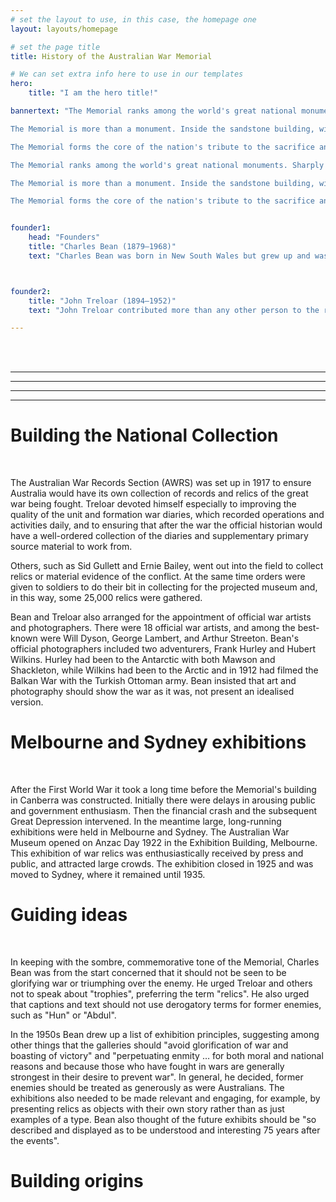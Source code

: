 ```yaml
---
# set the layout to use, in this case, the homepage one
layout: layouts/homepage

# set the page title
title: History of the Australian War Memorial

# We can set extra info here to use in our templates
hero:
    title: "I am the hero title!"

bannertext: "The Memorial ranks among the world's great national monuments. Sharply etched grandeur and dignity in its stylised Byzantine profile contrast with a distinctively Australian setting among lawns and eucalypts at the head of a wide ceremonial avenue, Anzac Parade. Kangaroos from nearby bushy hills occasionally add to the physical effect.

The Memorial is more than a monument. Inside the sandstone building, with its copper-clad dome, selections from a vast National Collection of war relics, official and private records, art, photographs, film, and sound are employed to relate the story of the Australian nation's experience in world wars, regional conflicts, and international peacekeeping.

The Memorial forms the core of the nation's tribute to the sacrifice and achievement of the more than 102,000 Australian men and women who died serving their country, and to all those who served overseas and at home. A central Commemorative Area flanked by arched cloisters houses the names of the fallen on the bronze panels of the Roll of Honour. At the head of the Pool of Reflection, beyond the Flame of Remembrance, stands the towering Hall of Memory, with its interior wall and high dome clad in a six-million-piece mosaic and illuminated by striking stained-glass windows. Inside lies the Tomb of the Unknown Australian Soldier, a symbolic national shrine.

The Memorial ranks among the world's great national monuments. Sharply etched grandeur and dignity in its stylised Byzantine profile contrast with a distinctively Australian setting among lawns and eucalypts at the head of a wide ceremonial avenue, Anzac Parade. Kangaroos from nearby bushy hills occasionally add to the physical effect.

The Memorial is more than a monument. Inside the sandstone building, with its copper-clad dome, selections from a vast National Collection of war relics, official and private records, art, photographs, film, and sound are employed to relate the story of the Australian nation's experience in world wars, regional conflicts, and international peacekeeping.

The Memorial forms the core of the nation's tribute to the sacrifice and achievement of the more than 102,000 Australian men and women who died serving their country, and to all those who served overseas and at home. A central Commemorative Area flanked by arched cloisters houses the names of the fallen on the bronze panels of the Roll of Honour. At the head of the Pool of Reflection, beyond the Flame of Remembrance, stands the towering Hall of Memory, with its interior wall and high dome clad in a six-million-piece mosaic and illuminated by striking stained-glass windows. Inside lies the Tomb of the Unknown Australian Soldier, a symbolic national shrine."


founder1:
    head: "Founders"
    title: "Charles Bean (1879–1968)" 
    text: "Charles Bean was born in New South Wales but grew up and was educated largely in Britian. He returned to Australia and worked as a journalist, and in 1914 was chosen by the journalists' association as official war correspondent. Bean went ashore during the landing on Gallipoli on 25 April 1915, and for the rest of the war followed the movements and battles of Australian soldiers. As well as conceiving and lobbying for the creation of the Australian War Memorial, he was appointed to oversee the production of the 12-volume Official History of Australia in the War of 1914–1918 and he wrote six of the volumes, completing the last in 1942."



founder2:
    title: "John Treloar (1894–1952)"
    text: "John Treloar contributed more than any other person to the realisation of Bean's vision. Treloar, who came from Melbourne, also landed on Gallipoli on 25 April 1915. In 1917, as a captain, he was appointed to head the newly created Australian War Records Section (AWRS) in London, responsible for collecting records and relics for the future museum and to help the official historian in his work. After the war Treloar devoted his life to the Memorial, and influenced almost every aspect of its development. Appointed Director of the Memorial in 1920, he remained in this position for the rest of his life, apart from a brief period in charge of the Military History and Information Section (MHIS) during the Second World War."

---
```




<br>
<br>




---
---
<!-- # Founders
<br>
<br> -->

<!-- ## Charles Bean (1879–1968)  -->

<!-- ![Charles Bean Image](assets\images\CharlesBean.jpg) -->

<!-- Charles Bean was born in New South Wales but grew up and was educated largely in Britian. He returned to Australia and worked as a journalist, and in 1914 was chosen by the journalists' association as official war correspondent. Bean went ashore during the landing on Gallipoli on 25 April 1915, and for the rest of the war followed the movements and battles of Australian soldiers. As well as conceiving and lobbying for the creation of the Australian War Memorial, he was appointed to oversee the production of the 12-volume Official History of Australia in the War of 1914–1918 and he wrote six of the volumes, completing the last in 1942. -->


<!-- ## John Treloar (1894–1952)  -->

<!-- ![John Treloar Image](assets\images\JohnTreloar.jpg) -->

<!-- John Treloar contributed more than any other person to the realisation of Bean's vision. Treloar, who came from Melbourne, also landed on Gallipoli on 25 April 1915. In 1917, as a captain, he was appointed to head the newly created Australian War Records Section (AWRS) in London, responsible for collecting records and relics for the future museum and to help the official historian in his work. After the war Treloar devoted his life to the Memorial, and influenced almost every aspect of its development. Appointed Director of the Memorial in 1920, he remained in this position for the rest of his life, apart from a brief period in charge of the Military History and Information Section (MHIS) during the Second World War. -->

---
---

# Building the National Collection

<br>

The Australian War Records Section (AWRS) was set up in 1917 to ensure Australia would have its own collection of records and relics of the great war being fought. Treloar devoted himself especially to improving the quality of the unit and formation war diaries, which recorded operations and activities daily, and to ensuring that after the war the official historian would have a well-ordered collection of the diaries and supplementary primary source material to work from.

Others, such as Sid Gullett and Ernie Bailey, went out into the field to collect relics or material evidence of the conflict. At the same time orders were given to soldiers to do their bit in collecting for the projected museum and, in this way, some 25,000 relics were gathered.

Bean and Treloar also arranged for the appointment of official war artists and photographers. There were 18 official war artists, and among the best-known were Will Dyson, George Lambert, and Arthur Streeton. Bean's official photographers included two adventurers, Frank Hurley and Hubert Wilkins. Hurley had been to the Antarctic with both Mawson and Shackleton, while Wilkins had been to the Arctic and in 1912 had filmed the Balkan War with the Turkish Ottoman army. Bean insisted that art and photography should show the war as it was, not present an idealised version.

# Melbourne and Sydney exhibitions

<br>

After the First World War it took a long time before the Memorial's building in Canberra was constructed. Initially there were delays in arousing public and government enthusiasm. Then the financial crash and the subsequent Great Depression intervened. In the meantime large, long-running exhibitions were held in Melbourne and Sydney. The Australian War Museum opened on Anzac Day 1922 in the Exhibition Building, Melbourne. This exhibition of war relics was enthusiastically received by press and public, and attracted large crowds. The exhibition closed in 1925 and was moved to Sydney, where it remained until 1935.



# Guiding ideas

<br>

In keeping with the sombre, commemorative tone of the Memorial, Charles Bean was from the start concerned that it should not be seen to be glorifying war or triumphing over the enemy. He urged Treloar and others not to speak about "trophies", preferring the term "relics". He also urged that captions and text should not use derogatory terms for former enemies, such as "Hun" or "Abdul".

In the 1950s Bean drew up a list of exhibition principles, suggesting among other things that the galleries should "avoid glorification of war and boasting of victory" and "perpetuating enmity … for both moral and national reasons and because those who have fought in wars are generally strongest in their desire to prevent war". In general, he decided, former enemies should be treated as generously as were Australians. The exhibitions also needed to be made relevant and engaging, for example, by presenting relics as objects with their own story rather than as just examples of a type. Bean also thought of the future exhibits should be "so described and displayed as to be understood and interesting 75 years after the events".

# Building origins

